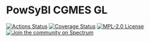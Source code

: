 # PowSyBl CGMES GL


[![Actions Status](https://github.com/powsybl/powsybl-cgmes-gl/workflows/CI/badge.svg)](https://github.com/powsybl/powsybl-cgmes-gl/actions)
[![Coverage Status](https://sonarcloud.io/api/project_badges/measure?project=com.powsybl%3Apowsybl-cgmes-gl&metric=coverage)](https://sonarcloud.io/component_measures?id=com.powsybl%3Apowsybl-cgmes-gl&metric=coverage)
[![MPL-2.0 License](https://img.shields.io/badge/license-MPL_2.0-blue.svg)](https://www.mozilla.org/en-US/MPL/2.0/)
[![Join the community on Spectrum](https://withspectrum.github.io/badge/badge.svg)](https://spectrum.chat/powsybl)

